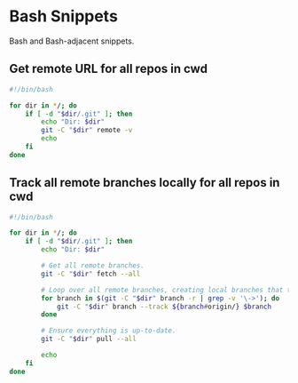 # Bash Snippets

Bash and Bash-adjacent snippets.

## Get remote URL for all repos in cwd

```sh
#!/bin/bash

for dir in */; do
	if [ -d "$dir/.git" ]; then
		echo "Dir: $dir"
		git -C "$dir" remote -v
		echo
	fi
done
```



## Track all remote branches locally for all repos in cwd

```sh
#!/bin/bash

for dir in */; do
	if [ -d "$dir/.git" ]; then
		echo "Dir: $dir"

		# Get all remote branches.
		git -C "$dir" fetch --all

		# Loop over all remote branches, creating local branches that track the remote branches.
		for branch in $(git -C "$dir" branch -r | grep -v '\->'); do
			git -C "$dir" branch --track ${branch#origin/} $branch
		done

		# Ensure everything is up-to-date.
		git -C "$dir" pull --all

		echo
	fi
done
```
